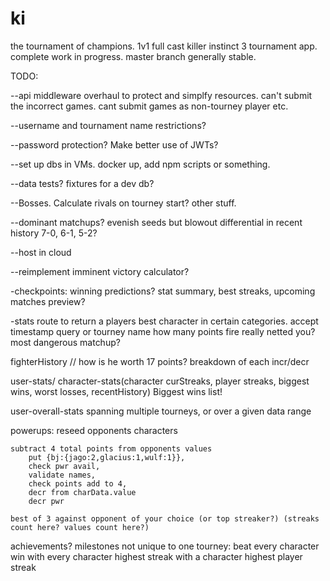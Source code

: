 ki
==

the tournament of champions.
1v1 full cast killer instinct 3 tournament app. 
complete work in progress. master branch generally stable.

TODO: 

--api middleware overhaul to protect and simplfy resources. can't submit the incorrect games. cant submit games as non-tourney player etc.

--username and tournament name restrictions?

--password protection? Make better use of JWTs?

--set up dbs in VMs. docker up, add npm scripts or something.

--data tests? fixtures for a dev db?
 
--Bosses. Calculate rivals on tourney start? other stuff.

--dominant matchups? evenish seeds but blowout differential in recent history 7-0, 6-1, 5-2?

--host in cloud

--reimplement imminent victory calculator?

-checkpoints: winning predictions? stat summary, best streaks, upcoming matches preview?

-stats route to return a players best character in certain categories. accept timestamp query or tourney name
	how many points fire really netted you? 
	most dangerous matchup?

fighterHistory // how is he worth 17 points? breakdown of each incr/decr

user-stats/ character-stats(character curStreaks, player streaks, biggest wins, worst losses, recentHistory) 
	Biggest wins list!

user-overall-stats
	spanning multiple tourneys, or over a given data range

powerups:
	reseed opponents characters

	subtract 4 total points from opponents values
		put {bj:{jago:2,glacius:1,wulf:1}},
		check pwr avail, 
		validate names,
		check points add to 4,
		decr from charData.value
		decr pwr

	best of 3 against opponent of your choice (or top streaker?) (streaks count here? values count here?)

achievements? milestones not unique to one tourney:
	beat every character
	win with every character
	highest streak with a character
	highest player streak